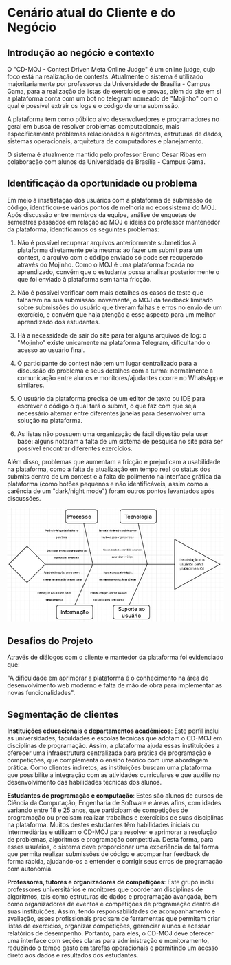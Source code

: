 # Cenário atual do Cliente e do Negócio

## Introdução ao negócio e contexto

O "CD-MOJ - Contest Driven Meta Online Judge" é um online judge, cujo foco está na realização de contests. Atualmente o sistema é utilizado majoritariamente por professores da Universidade de Brasília - Campus Gama, para a realização de listas de exercícios e provas, além do site em si a plataforma conta com um bot no telegram nomeado de "Mojinho" com o qual é possível extrair os logs e o código de uma submissão.

A plataforma tem como público alvo desenvolvedores e programadores no geral em busca de resolver problemas computacionais, mais especificamente problemas relacionados a algoritmos, estruturas de dados, sistemas operacionais, arquitetura de computadores e planejamento.

O sistema é atualmente mantido pelo professor Bruno César Ribas em colaboração com alunos da Universidade de Brasília - Campus Gama.

## Identificação da oportunidade ou problema

Em meio à insatisfação dos usuários com a plataforma de submissão de código, identificou-se vários pontos de melhoria no ecossistema do MOJ. Após discussão entre membros da equipe, análise de enquetes de semestres passados em relação ao MOJ e ideias do professor mantenedor da plataforma, identificamos os seguintes problemas: 

1. Não é possível recuperar arquivos anteriormente submetidos à plataforma diretamente pela mesma: ao fazer um submit para um contest, o arquivo com o código enviado só pode ser recuperado através do Mojinho. Como o MOJ é uma plataforma focada no aprendizado, convém que o estudante possa analisar posteriormente o que foi enviado à plataforma sem tanta fricção. 

2. Não é possível verificar com mais detalhes os casos de teste que falharam na sua submissão: novamente, o MOJ dá feedback limitado sobre submissões do usuário que tiveram falhas e erros no envio de um exercício, e convém que haja atenção a esse aspecto para um melhor aprendizado dos estudantes. 

3. Há a necessidade de sair do site para ter alguns arquivos de log: o "Mojinho" existe unicamente na plataforma Telegram, dificultando o acesso ao usuário final. 

4. O participante do contest não tem um lugar centralizado para a discussão do problema e seus detalhes com a turma: normalmente a comunicação entre alunos e monitores/ajudantes ocorre no WhatsApp e similares.  

5. O usuário da plataforma precisa de um editor de texto ou IDE para escrever o código o qual fará o submit, o que faz com que seja necessário alternar entre diferentes janelas para desenvolver uma solução na plataforma. 

6. As listas não possuem uma organização de fácil digestão pela user base: alguns notaram a falta de um sistema de pesquisa no site para ser possível encontrar diferentes exercícios. 

Além disso, problemas que aumentam a fricção e prejudicam a usabilidade na plataforma, como a falta de atualização em tempo real do status dos submits dentro de um contest e a falta de polimento na interface gráfica da plataforma (como botões pequenos e não identificáveis, assim como a carência de um "dark/night mode") foram outros pontos levantados após discussões. 

![Diagrama de Ishikawa](docs/visao/IshikawaD.jpeg)
 
## Desafios do Projeto

Através de diálogos com o cliente e mantedor da plataforma foi evidenciado que:

"A dificuldade em aprimorar a plataforma é o conhecimento na área de desenvolvimento web moderno e falta de mão de obra para implementar as novas funcionalidades".


## Segmentação de clientes

**Instituições educacionais e departamentos acadêmicos**: Este perfil inclui as universidades, faculdades e escolas técnicas que adotam o CD-MOJ em disciplinas de programação. Assim, a plataforma ajuda essas instituições a oferecer uma infraestrutura centralizada para prática de programação e competições, que complementa o ensino teórico com uma abordagem prática. Como clientes indiretos, as instituições buscam uma plataforma que possibilite a integração com as atividades curriculares e que auxilie no desenvolvimento das habilidades técnicas dos alunos.

**Estudantes de programação e computação**: Estes são alunos de cursos de Ciência da Computação, Engenharia de Software e áreas afins, com idades variando entre 18 e 25 anos, que participam de competições de programação ou precisam realizar trabalhos e exercícios de suas disciplinas na plataforma. Muitos destes estudantes têm habilidades iniciais ou intermediárias e utilizam o CD-MOJ para resolver e aprimorar a resolução de problemas, algoritmos e programação competitiva. Desta forma, para esses usuários, o sistema deve proporcionar uma experiência de tal forma que permita realizar submissões de código e acompanhar feedback de forma rápida, ajudando-os a entender e corrigir seus erros de programação com autonomia.

**Professores, tutores e organizadores de competições**: Este grupo inclui professores universitários e monitores que coordenam disciplinas de algoritmos, tais como estruturas de dados e programação avançada, bem como organizadores de eventos e competições de programação dentro de suas instituições. Assim, tendo responsabilidades de acompanhamento e avaliação, esses profissionais precisam de ferramentas que permitam criar listas de exercícios, organizar competições, gerenciar alunos e acessar relatórios de desempenho. Portanto, para eles, o CD-MOJ deve oferecer uma interface com seções claras para administração e monitoramento, reduzindo o tempo gasto em tarefas operacionais e permitindo um acesso direto aos dados e resultados dos estudantes.
 



